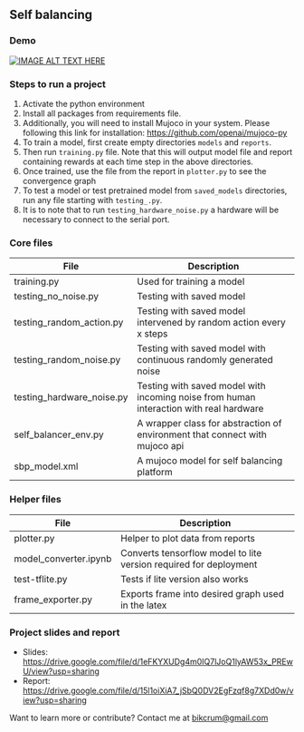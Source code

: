 ## Self balancing

### Demo
[![IMAGE ALT TEXT HERE](https://img.youtube.com/vi/7F6NIbRNCeE/0.jpg)](https://www.youtube.com/watch?v=7F6NIbRNCeE)

### Steps to run a project

1. Activate the python environment
2. Install all packages from requirements file.
3. Additionally, you will need to install Mujoco in your system. Please following this link for
   installation: https://github.com/openai/mujoco-py
4. To train a model, first create empty directories `models` and `reports`.
5. Then run `training.py` file. Note that this will output model file and report containing rewards at each time step in
   the above directories.
6. Once trained, use the file from the report in `plotter.py` to see the convergence graph
7. To test a model or test pretrained model from `saved_models` directories, run any file starting with `testing_.py`.
8. It is to note that to run `testing_hardware_noise.py` a hardware will be necessary to connect to the serial port.


### Core files
| File                      | Description                                                                            |
|---------------------------|----------------------------------------------------------------------------------------|
| training.py               | Used for training a model                                                              |
| testing_no_noise.py       | Testing with saved model                                                               |
| testing_random_action.py  | Testing with saved model intervened by random action every x steps                     |
| testing_random_noise.py   | Testing with saved model with continuous randomly generated noise                      |
| testing_hardware_noise.py | Testing with saved model with incoming noise from human interaction with real hardware |
| self_balancer_env.py      | A wrapper class for abstraction of environment that connect with mujoco api            |
| sbp_model.xml             | A mujoco model for self balancing platform                                             |

### Helper files
| File                     | Description                                                                            |
|--------------------------|----------------------------------------------------------------------------------------|
| plotter.py               | Helper to plot data from reports                                                       |
| model_converter.ipynb      | Converts tensorflow model to lite version required for deployment                      |
| test-tflite.py  | Tests if lite version also works                                                       |
| frame_exporter.py  | Exports frame into desired graph used in the latex                                     |


### Project slides and report
- Slides: https://drive.google.com/file/d/1eFKYXUDg4m0IQ7lJoQ1lyAW53x_PREwU/view?usp=sharing
- Report: https://drive.google.com/file/d/15l1oiXiA7_jSbQ0DV2EgFzqf8g7XDd0w/view?usp=sharing

Want to learn more or contribute?
Contact me at bikcrum@gmail.com
